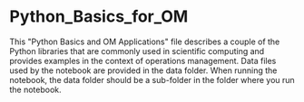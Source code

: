 # Python_Basics_for_OM

This "Python Basics and OM Applications" file describes a couple of the Python libraries that are commonly used in scientific computing and provides examples in the context of operations management. Data files used by the notebook are provided in the data folder. When running the notebook, the data folder should be a sub-folder in the folder where you run the notebook.
